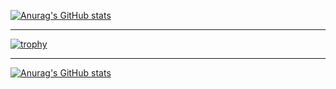 [![Anurag's GitHub stats](https://github-readme-stats.vercel.app/api?username=U-K-L&count_private=true&theme=tokyonight&show_icons=true)](https://github.com/anuraghazra/github-readme-stats)

-----------------------------------------------------------------------------------------------------------------------------------------------------------------

[![trophy](https://github-profile-trophy.vercel.app/?username=U-K-L&theme=onedark)](https://github.com/ryo-ma/github-profile-trophy)

-----------------------------------------------------------------------------------------------------------------------------------------------------------------

[![Anurag's GitHub stats](https://github-readme-stats.vercel.app/api/top-langs?username=U-K-L&count_private=true&theme=tokyonight&show_icons=true&layout=compact)](https://github.com/anuraghazra/github-readme-stats)

<!--
**U-K-L/U-K-L** is a ✨ _special_ ✨ repository because its `README.md` (this file) appears on your GitHub profile.

Here are some ideas to get you started:

- 🔭 I’m currently working on ...
- 🌱 I’m currently learning ...
- 👯 I’m looking to collaborate on ...
- 🤔 I’m looking for help with ...
- 💬 Ask me about ...
- 📫 How to reach me: ...
- 😄 Pronouns: ...
- ⚡ Fun fact: ...
-->


